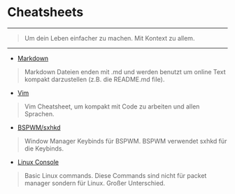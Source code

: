 # Cheatsheets
---
> Um dein Leben einfacher zu machen. Mit Kontext zu allem.
--- 
- [Markdown](https://www.markdownguide.org/cheat-sheet)
> Markdown Dateien enden mit .md und werden benutzt um online Text kompakt darzustellen (z.B. die README.md file).
- [Vim](http://vimsheet.com/)
> Vim Cheatsheet, um kompakt mit Code zu arbeiten und allen Sprachen.
- [BSPWM/sxhkd](https://gist.github.com/amit08255/43ed6efdc1952d88f9a61e86f375e924)
> Window Manager Keybinds für BSPWM. BSPWM verwendet sxhkd für die Keybinds.
- [Linux Console](https://linuxconfig.org/linux-commands-cheat-sheet)
> Basic Linux commands. Diese Commands sind nicht für packet manager sondern für Linux. Großer Unterschied.
